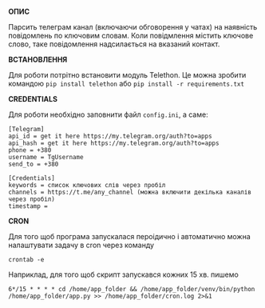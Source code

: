 **ОПИС**

Парсить телеграм канал (включаючи обговорення у чатах) на наявність повідомлень по ключовим словам. Коли повідмлення містить ключове слово, таке повідомлення надсилається на вказаний контакт. 

**ВСТАНОВЛЕННЯ**

Для роботи потрітно встановити модуль Telethon.
Це можна зробити командою
`pip install telethon` або `pip install -r requirements.txt`

**CREDENTIALS**

Для роботи необхідно заповнити файл `config.ini`, а саме:

```
[Telegram]
api_id = get it here https://my.telegram.org/auth?to=apps
api_hash = get it here https://my.telegram.org/auth?to=apps
phone = +380
username = TgUsername
send_to = +380

[Credentials]
keywords = список ключових слів через пробіл
channels = https://t.me/any_channel (можна включити декілька каналів через пробіл)
timestamp = 
```

**CRON**

Для того щоб програма запускалася пероідично і автоматично можна налаштувати задачу в cron через команду 

`crontab -e`

Наприклад, для того щоб скрипт запускався кожних 15 хв. пишемо 

`6*/15 * * * * cd /home/app_folder && /home/app_folder/venv/bin/python /home/app_folder/app.py >> /home/app_folder/cron.log 2>&1` 



